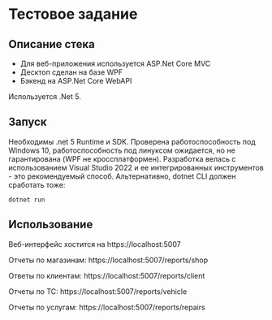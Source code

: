 # Тестовое задание

## Описание стека
- Для веб-приложения используется ASP.Net Core MVC
- Десктоп сделан на базе WPF
- Бэкенд на ASP.Net Core WebAPI

Используется .Net 5.

## Запуск
Необходимы .net 5 Runtime и SDK. Проверена работоспособность под Windows 10, работоспособность под линуксом ожидается, но не гарантирована (WPF не кроссплатформен).
Разработка велась с использованием Visual Studio 2022 и ее интегрированных инструментов - это рекомендуемый способ. 
Альтернативно, dotnet CLI должен сработать тоже:

`dotnet run`

## Использование

Веб-интерфейс хостится на https://localhost:5007

Отчеты по магазинам: https://localhost:5007/reports/shop

Ответы по клиентам: https://localhost:5007/reports/client

Отчеты по ТС: https://localhost:5007/reports/vehicle

Отчеты по услугам: https://localhost:5007/reports/repairs

